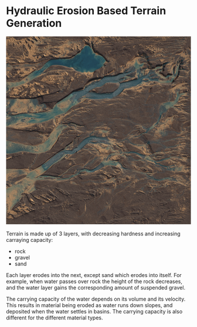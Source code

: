 # Hydraulic Erosion Based Terrain Generation

<img src="screenshots/graveltable.png" alt="screenshot of eroded gravel slope" width="512" height="512">

Terrain is made up of 3 layers, with decreasing hardness and increasing carraying capacity:
- rock
- gravel
- sand

Each layer erodes into the next, except sand which erodes into itself. For example, when water passes over rock the height of the rock decreases, and the water layer gains the corresponding amount of suspended gravel.

The carrying capacity of the water depends on its volume and its velocity. This results in material being eroded as water runs down slopes, and deposited when the water settles in basins. The carrying capacity is also different for the different material types.